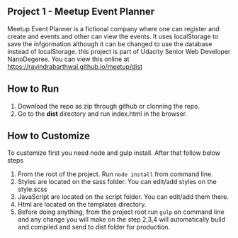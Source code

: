 ## Project 1 - Meetup Event Planner
Meetup Event Planner is a fictional company where one can register and create and events and other can view the events. It uses localStorage to save the infgormation although it can be changed to use the database instead of localStorage. this project is part of Udacity Senior Web Developer NanoDegeree. You can view this online at https://ravindrabarthwal.github.io/meetup/dist

## How to Run
1. Download the repo as zip through github or clonning the repo.
2. Go to the **dist** directory and run index.html in the browser.

## How to Customize

To customize first you need node and gulp install. After that follow below steps

1. From the root of the project. Run `node install` from command line.
2. Styles are located on the sass folder. You can edit/add styles on the style.scss
3. JavaScript are located on the script folder. You can edit/add them there.
4. Html are located on the templates directory.
5. Before doing anything, from the project root run `gulp` on command line and any change you will make on the step 2,3,4 will automatically build and compiled and send to dist folder for production.



